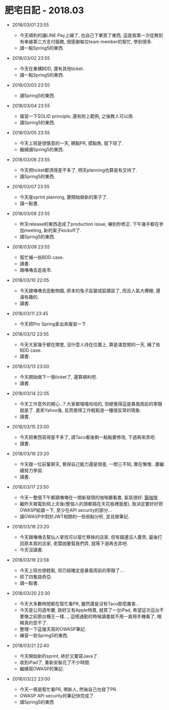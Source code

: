 # 肥宅日記 - 2018.03

* 2018/03/01 23:55
    * 今天順利的讓LINE Pay上線了, 也自己下單買了東西, 這是我第一次從無到有串接第三方支付服務, 很感謝每位team member的幫忙, 學到很多.
    * 讀一點Spring5的東西.

* 2018/03/02 23:55
    * 今天在重構BDD, 還有其他ticket.
    * 讀一點Spring5的東西.

* 2018/03/03 23:55
    * 讀Spring5的東西.

* 2018/03/04 23:55
    * 複習一下SOLID principle, 還有附上範例, 之後教人可以用.
    * 讀Spring5的東西.

* 2018/03/05 23:55
    * 今天上班是很愜意的一天, 開點PR, 摸點魚, 就下班了.
    * 繼續讀Spring5的東西.

* 2018/03/06 23:55
    * 今天把ticket都清得差不多了, 明天planning也算是有交待了.
    * 讀Spring5的東西.

* 2018/03/07 23:55
    * 今天是sprint planning, 要開始做新的案子了.
    * 讀一點書.

* 2018/03/08 23:55
    * 昨天release的東西造成了production issue, 嚇到秒修正. 下午幾乎都在參加meeting, 新的案子kickoff了.
    * 讀Spring5的東西.

* 2018/03/09 23:55
    * 幫忙補一些BDD case.
    * 讀書.
    * 跟嚕嚕去逛夜市.

* 2018/03/10 22:05
    * 今天跟嚕嚕去逛動物園, 原本的兔子區變成狐獴區了, 而且人氣大爆棚, 還滿有趣的.
    * 讀書.

* 2018/03/11 23:45
    * 今天把Pro Spring拿出來複習一下.

* 2018/03/12 23:55
    * 今天大家幾乎都在開會, 沒什麼人待在位置上, 算是滿悠閒的一天, 補了些BDD case.
    * 讀書.

* 2018/03/13 23:00
    * 今天開始做下一張ticket了, 還算順利吧.
    * 讀書.

* 2018/03/14 22:05
    * 今天工作意外的開心...? 大家都嘻嘻哈哈的, 但總覺得這是暴風雨前的寧靜就是了. 進來Yahoo後, 反而覺得工作輕鬆是一種很反常的現象.
    * 讀書.

* 2018/03/15 23:00
    * 今天把東西寫得差不多了, 請Taco看後剩一點點要修改, 下週再來弄吧.
    * 讀書.

* 2018/03/16 23:20
    * 今天跟一位前輩聊天, 覺得自己能力還是很差, 一問三不知, 實在慚愧...要繼續努力學習.
    * 讀書.

* 2018/03/17 23:50
    * 今天一整個下午都跟嚕嚕在一間新發現的咖啡廳看書, 氣氛很好: [築咖啡](http://www.zhucoffee.com/)
    * 繼昨天被電到飛上天後(整個人的頭都插在天花板裡面惹), 我決定要好好把OWASP給讀ㄧ下, 至少在API security的部分...
    * 讀OWASP中對於JWT相關的一些弱點分析, 並且做筆記.

* 2018/03/18 23:20
    * 今天跟嚕嚕去幫仙人掌找可以幫忙移株的店家, 但有錢還沒人要弄, 最後打回原本買的店家, 老闆說要幫我們弄, 就等下週再去弄吧.
    * 今天沒讀書.

* 2018/03/19 23:58
    * 今天上班也很輕鬆, 但已經確定是暴風雨前的寧靜了...
    * 抓了四隻路奇亞.
    * 讀一點書.

* 2018/03/20 23:30
    * 今天大多數時間都在幫忙看PR, 雖然還是沒有Taco那麼厲害...
    * 今天是公司週年慶, 剛好又有Apple特賣, 就買了一台iPad, 希望這次這台不要像之前那台機王一樣..., 這樣通勤的時候讀書就不用一直用手機看了, 眼睛真的受不了.
    * 整理一下這幾天寫的OWASP筆記.
    * 練習一些Spring5的東西.

* 2018/03/21 22:40
    * 今天開始新的sprint, 終於又要寫Java了.
    * 收到iPad了, 重新安裝花了不少時間.
    * 繼續寫OWASP的筆記.

* 2018/03/22 23:00
    * 今天一樣是幫忙看PR, 帶新人, 然後自己也發了PR.
    * OWASP API security的筆記快完成了.
    * 讀Spring5的東西
